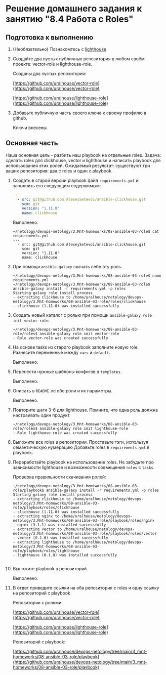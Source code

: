 # Решение домашнего задания к занятию "8.4 Работа с Roles"

## Подготовка к выполнению
1. (Необязательно) Познакомтесь с [lighthouse](https://youtu.be/ymlrNlaHzIY?t=929)

2. Создайте два пустых публичных репозитория в любом своём проекте: vector-role и lighthouse-role.

   Созданы два пустых репозитория:

   [https://github.com/uralhouse/vector-role](https://github.com/uralhouse/vector-role)

   [https://github.com/uralhouse/lighthouse-role](https://github.com/uralhouse/lighthouse-role)

3. Добавьте публичную часть своего ключа к своему профилю в github.

   Ключи внесены.

## Основная часть

Наша основная цель - разбить наш playbook на отдельные roles. Задача: сделать roles для clickhouse, vector и lighthouse и написать playbook для использования этих ролей. Ожидаемый результат: существуют три ваших репозитория: два с roles и один с playbook.

1. Создать в старой версии playbook файл `requirements.yml` и заполнить его следующим содержимым:

   ```yaml
   ---
     - src: git@github.com:AlexeySetevoi/ansible-clickhouse.git
       scm: git
       version: "1.11.0"
       name: clickhouse 
   ```

   Выполнено. 

   ```
   ~/netology/devops-netology/3.Mnt-homeworks/08-ansible-03-role$ cat requirements.yml
   ---
     - src: git@github.com:AlexeySetevoi/ansible-clickhouse.git
       scm: git
       version: "1.11.0"
       name: clickhouse

2. При помощи `ansible-galaxy` скачать себе эту роль.

   ```
   ~/netology/devops-netology/3.Mnt-homeworks/08-ansible-03-role$ nano requirements.yml
   ~/netology/devops-netology/3.Mnt-homeworks/08-ansible-03-role$ ansible-galaxy install -r requirements.yml -p roles
   Starting galaxy role install process
   - extracting clickhouse to /home/uralhouse/netology/devops-netology/3.Mnt-homeworks/08-ansible-03-role/roles/clickhouse
   - clickhouse (1.11.0) was installed successfully

3. Создать новый каталог с ролью при помощи `ansible-galaxy role init vector-role`.

   ```
   ~/netology/devops-netology/3.Mnt-homeworks/08-ansible-03-role/roles$ ansible-galaxy role init vector-role
   - Role vector-role was created successfully

4. На основе tasks из старого playbook заполните новую role. Разнесите переменные между `vars` и `default`. 

   Выполнено.

5. Перенести нужные шаблоны конфигов в `templates`.

   Выполнено.

6. Описать в `README.md` обе роли и их параметры.

   Выполнено.

7. Повторите шаги 3-6 для lighthouse. Помните, что одна роль должна настраивать один продукт.

   ```
   ~/netology/devops-netology/3.Mnt-homeworks/08-ansible-03-role/roles$ ansible-galaxy role init lighthouse-role
   - Role lighthouse-role was created successfully

8. Выложите все roles в репозитории. Проставьте тэги, используя семантическую нумерацию Добавьте roles в `requirements.yml` в playbook.

9. Переработайте playbook на использование roles. Не забудьте про зависимости lighthouse и возможности совмещения `roles` с `tasks`.

   Проверка правильности скачивания ролей:

   ```
   ~/netology/devops-netology/3.Mnt-homeworks/08-ansible-03-role/playbook$ ansible-galaxy install -r requirements.yml -p roles
   Starting galaxy role install process
   - extracting clickhouse to /home/uralhouse/netology/devops-netology/3.Mnt-homeworks/08-ansible-03-role/playbook/roles/clickhouse
   - clickhouse (1.11.0) was installed successfully
   - extracting nginx to /home/uralhouse/netology/devops-netology/3.Mnt-homeworks/08-ansible-03-role/playbook/roles/nginx
   - nginx (3.1.1) was installed successfully
   - extracting vector to /home/uralhouse/netology/devops-netology/3.Mnt-homeworks/08-ansible-03-role/playbook/roles/vector
   - vector (0.1.0) was installed successfully
   - extracting lighthouse to /home/uralhouse/netology/devops-netology/3.Mnt-homeworks/08-ansible-03-role/playbook/roles/lighthouse
   - lighthouse (0.1.0) was installed successfully
   

10. Выложите playbook в репозиторий.

    Выполнено.

11. В ответ приведите ссылки на оба репозитория с roles и одну ссылку на репозиторий с playbook.

    Репозитории с ролями:

    [https://github.com/uralhouse/vector-role](https://github.com/uralhouse/vector-role)

    [https://github.com/uralhouse/lighthouse-role](https://github.com/uralhouse/lighthouse-role)

    Репозиторий с playbook:

    [https://github.com/uralhouse/devops-netology/tree/main/3_mnt-homeworks/08-ansible-03-role/playbook](https://github.com/uralhouse/devops-netology/tree/main/3_mnt-homeworks/08-ansible-03-role/playbook)

